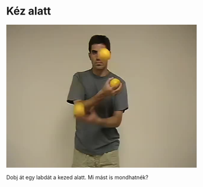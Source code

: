 # Kéz alatt

![underthearm](/site/videos/poster/underthearm.jpg)

Dobj át egy labdát a kezed alatt. Mi mást is mondhatnék?


